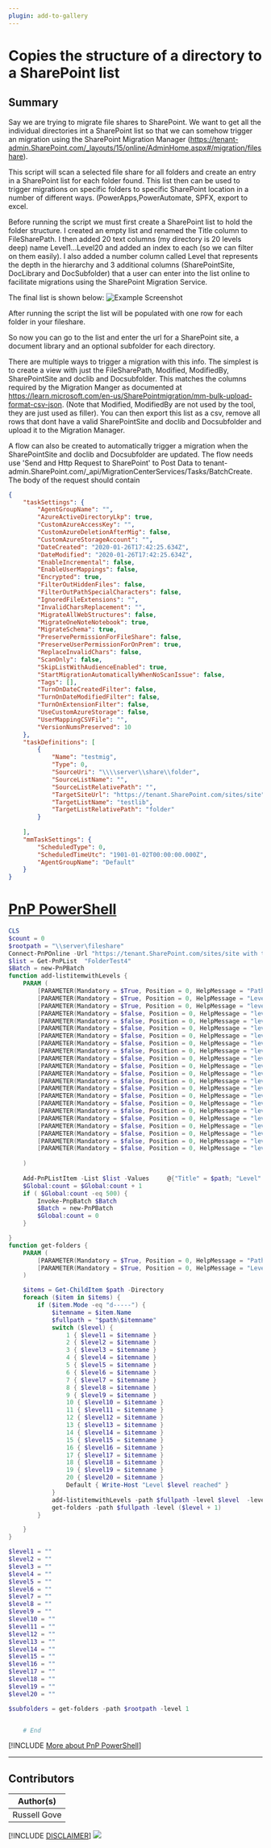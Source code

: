 ```yaml
---
plugin: add-to-gallery
---
```


# Copies the structure of a directory to a SharePoint list

## Summary

Say we are trying to migrate file shares to SharePoint. We want to get all the individual directories int a SharePoint list so that we can somehow trigger an migration using the SharePoint Migration Manager (https://tenant-admin.SharePoint.com/_layouts/15/online/AdminHome.aspx#/migration/fileshare).

This script will scan a selected file share for all folders and create an entry in a SharePoint list for each folder found. This list then can be used to trigger migrations on specific folders to specific SharePoint location in a number of different ways. (PowerApps,PowerAutomate, SPFX, export to excel.

Before running the script we must first create a SharePoint list to hold the folder structure. I created an empty list and renamed the Title column to FileSharePath.
I then added 20 text columns (my directory is 20 levels deep) name Level1...Level20 and added an index to each (so we can filter on them easily). I also added a number column called Level that represents the depth in the hierarchy and 3 additional columns (SharePointSite, DocLibrary and DocSubfolder) that a user can enter into the list online to facilitate migrations using the SharePoint Migration Service.

The final list is shown below:
![Example Screenshot](assets/LISTSTRUCTURE.PNG)

After running the script the list will be populated with one row for each folder in your
fileshare.

So now you can go to the list and enter the url for a SharePoint site, a document library and an optional subfolder for each directory. 

There are multiple ways to trigger a migration with this info. The simplest is to create a view with just the FileSharePath, Modified, ModifiedBy, SharePointSite and doclib and Docsubfolder.
This matches the columns required by the Migration Manger as documented at https://learn.microsoft.com/en-us/SharePointmigration/mm-bulk-upload-format-csv-json. (Note that Modified, ModifiedBy are not used by the tool, they are just used as filler). You can then export this list as a csv, remove all rows that dont have a valid SharePointSite and doclib and Docsubfolder and upload it to the Migration Manager.

A flow can also be created to automatically trigger a migration when the SharePointSite and doclib and Docsubfolder are updated. The flow needs use 'Send and Http Request to SharePoint' to Post Data to tenant-admin.SharePoint.com/_api/MigrationCenterServices/Tasks/BatchCreate.
The body of the request should contain 
```json
{
    "taskSettings": {
        "AgentGroupName": "",
        "AzureActiveDirectoryLkp": true,
        "CustomAzureAccessKey": "",
        "CustomAzureDeletionAfterMig": false,
        "CustomAzureStorageAccount": "",
        "DateCreated": "2020-01-26T17:42:25.634Z",
        "DateModified": "2020-01-26T17:42:25.634Z",
        "EnableIncremental": false,
        "EnableUserMappings": false,
        "Encrypted": true,
        "FilterOutHiddenFiles": false,
        "FilterOutPathSpecialCharacters": false,
        "IgnoredFileExtensions": "",
        "InvalidCharsReplacement": "",
        "MigrateAllWebStructures": false,
        "MigrateOneNoteNotebook": true,
        "MigrateSchema": true,
        "PreservePermissionForFileShare": false,
        "PreserveUserPermissionForOnPrem": true,
        "ReplaceInvalidChars": false,
        "ScanOnly": false,
        "SkipListWithAudienceEnabled": true,
        "StartMigrationAutomaticallyWhenNoScanIssue": false,
        "Tags": [],
        "TurnOnDateCreatedFilter": false,
        "TurnOnDateModifiedFilter": false,
        "TurnOnExtensionFilter": false,
        "UseCustomAzureStorage": false,
        "UserMappingCSVFile": "",
        "VersionNumsPreserved": 10
    },
    "taskDefinitions": [
        {
            "Name": "testmig",
            "Type": 0,
            "SourceUri": "\\\\server\\share\\folder",
            "SourceListName": "",
            "SourceListRelativePath": "",
            "TargetSiteUrl": "https://tenant.SharePoint.com/sites/site",
            "TargetListName": "testlib",
            "TargetListRelativePath": "folder"
        }
     
    ],
    "mmTaskSettings": {
        "ScheduledType": 0,
        "ScheduledTimeUtc": "1901-01-02T00:00:00.000Z",
        "AgentGroupName": "Default"
    }
}

```

# [PnP PowerShell](#tab/pnpps)

```powershell
CLS
$count = 0
$rootpath = "\\server\fileshare"
Connect-PnPOnline -Url "https://tenant.SharePoint.com/sites/site with the targetlist" -Interactive
$list = Get-PnPList  "FolderTest4"
$Batch = new-PnPBatch
function add-listitemwithLevels {
    PARAM (
        [PARAMETER(Mandatory = $True, Position = 0, HelpMessage = "Path")][String]$path,
        [PARAMETER(Mandatory = $True, Position = 0, HelpMessage = "Level")][String]$level,
        [PARAMETER(Mandatory = $True, Position = 0, HelpMessage = "level1")][String]$level1,
        [PARAMETER(Mandatory = $false, Position = 0, HelpMessage = "level2")][String]$level2,
        [PARAMETER(Mandatory = $false, Position = 0, HelpMessage = "level3")][String]$level3,
        [PARAMETER(Mandatory = $false, Position = 0, HelpMessage = "level4")][String]$level4,
        [PARAMETER(Mandatory = $false, Position = 0, HelpMessage = "level5")][String]$level5,
        [PARAMETER(Mandatory = $false, Position = 0, HelpMessage = "level6")][String]$level6,
        [PARAMETER(Mandatory = $false, Position = 0, HelpMessage = "level7")][String]$level7,
        [PARAMETER(Mandatory = $false, Position = 0, HelpMessage = "level8")][String]$level8,
        [PARAMETER(Mandatory = $false, Position = 0, HelpMessage = "level9")][String]$level9,
        [PARAMETER(Mandatory = $false, Position = 0, HelpMessage = "level10")][String]$level10,
        [PARAMETER(Mandatory = $false, Position = 0, HelpMessage = "level11")][String]$level11,
        [PARAMETER(Mandatory = $false, Position = 0, HelpMessage = "level12")][String]$level12,
        [PARAMETER(Mandatory = $false, Position = 0, HelpMessage = "level13")][String]$level13,
        [PARAMETER(Mandatory = $false, Position = 0, HelpMessage = "level14")][String]$level14,
        [PARAMETER(Mandatory = $false, Position = 0, HelpMessage = "level15")][String]$level15,
        [PARAMETER(Mandatory = $false, Position = 0, HelpMessage = "level16")][String]$level16,
        [PARAMETER(Mandatory = $false, Position = 0, HelpMessage = "level17")][String]$level17,
        [PARAMETER(Mandatory = $false, Position = 0, HelpMessage = "level18")][String]$level18,
        [PARAMETER(Mandatory = $false, Position = 0, HelpMessage = "level19")][String]$level19,
        [PARAMETER(Mandatory = $false, Position = 0, HelpMessage = "level20")][String]$level20
    
    )
   
    Add-PnPListItem -List $list -Values     @{"Title" = $path; "Level" = $level; "Level1" = $level1; "Level2" = $level2; "Level3" = $level3; "Level4" = $level4; "Level5" = $level5; "Level6" = $level6; "Level7" = $level7; "Level8" = $level8; "Level9" = $level9; "Level10" = $level10; "Level11" = $level11; "Level12" = $level12; "Level13" = $level13; "Level14" = $level14; "Level15" = $level15; "Level16" = $level16; "Level17" = $level17; "Level18" = $level18; "Level19" = $level19; "Level20" = $level20 } -Batch $Batch
    $Global:count = $Global:count + 1
    if ( $Global:count -eq 500) {
        Invoke-PnpBatch $Batch
        $Batch = new-PnPBatch
        $Global:count = 0
    }

}
function get-folders {
    PARAM (
        [PARAMETER(Mandatory = $True, Position = 0, HelpMessage = "Path")][String]$path,
        [PARAMETER(Mandatory = $True, Position = 0, HelpMessage = "Level")][Int32]$level
    )

    $items = Get-ChildItem $path -Directory
    foreach ($item in $items) {
        if ($item.Mode -eq "d-----") {
            $itemname = $item.Name
            $fullpath = "$path\$itemname"
            switch ($level) {
                1 { $level1 = $itemname }
                2 { $level2 = $itemname }
                3 { $level3 = $itemname }
                4 { $level4 = $itemname }
                5 { $level5 = $itemname }
                6 { $level6 = $itemname }
                7 { $level7 = $itemname }
                8 { $level8 = $itemname }
                9 { $level9 = $itemname }
                10 { $level10 = $itemname }
                11 { $level11 = $itemname }
                12 { $level12 = $itemname }
                13 { $level13 = $itemname }
                14 { $level14 = $itemname }
                15 { $level15 = $itemname }
                16 { $level16 = $itemname }
                17 { $level17 = $itemname }
                18 { $level18 = $itemname }
                19 { $level19 = $itemname }
                20 { $level20 = $itemname }
                Default { Write-Host "Level $level reached" }
            }
            add-listitemwithLevels -path $fullpath -level $level  -level1 $level1  -level2 $level2  -level3 $level3  -level4 $level4  -level5 $level5  -level6 $level6  -level7 $level7  -level8 $level8  -level9 $level9  -level10 $level10  -level11 $level11  -level12 $level12  -level13 $level13  -level14 $level14 -level15 $level15  -level16 $level16  -level17 $level17  -level18 $level18  -level19 $level19  -level20 $level20 
            get-folders -path $fullpath -level ($level + 1) 
        }

    }
}

$level1 = ""
$level2 = ""
$level3 = ""
$level4 = ""
$level5 = ""
$level6 = ""
$level7 = ""
$level8 = ""
$level9 = ""
$level10 = ""
$level11 = ""
$level12 = ""
$level13 = ""
$level14 = ""
$level15 = ""
$level16 = ""
$level17 = ""
$level18 = ""
$level19 = ""
$level20 = ""

$subfolders = get-folders -path $rootpath -level 1


    # End

```
[!INCLUDE [More about PnP PowerShell](../../docfx/includes/MORE-PNPPS.md)]
***

## Contributors

| Author(s) |
|-----------|
| Russell Gove |

[!INCLUDE [DISCLAIMER](../../docfx/includes/DISCLAIMER.md)]
<img src="https://pnptelemetry.azurewebsites.net/script-samples/scripts/spo-copy-directory-structure-to-sharepoint-list" aria-hidden="true" />


